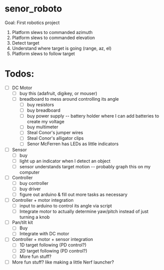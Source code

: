 # senor_roboto
Goal: First robotics project
1. Platform slews to commanded azimuth
2. Platform slews to commanded elevation
3. Detect target
4. Understand where target is going (range, az, el)
5. Platform slews to follow target

# Todos:  
- [ ] DC Motor 
  - [ ] buy this (adafruit, digikey, or mouser)
  - [ ] breadboard to mess around controlling its angle
    - [ ] buy resistors
    - [ ] buy breadboard
    - [ ] buy power supply -- battery holder where I can add batteries to create my voltage
    - [ ] buy multimeter
    - [ ] Steal Conor's jumper wires
    - [ ] Steal Conor's alligator clips
    - [ ] Senor McFerren has LEDs as little indicators
- [ ] Sensor
  - [ ] buy
  - [ ] light up an indicator when I detect an object 
  - [ ] sensor understands target motion -- probably graph this on my computer
- [ ] Controller
  - [ ] buy controller
  - [ ] buy driver
  - [ ] figure out arduino & fill out more tasks as necessary
- [ ] Controller + motor integration
  - [ ] input to arduino to control its angle via script
  - [ ] Integrate motor to actually determine yaw/pitch instead of just turning a knob
- [ ] Pan/tilt kit
  - [ ] Buy
  - [ ] Integrate with DC motor
- [ ] Controller + motor + sensor integration
  - [ ] 1D target following (PD control?)
  - [ ] 2D target following (PD control?)
  - [ ] More fun stuff?
- [ ] More fun stuff? like making a little Nerf launcher?
